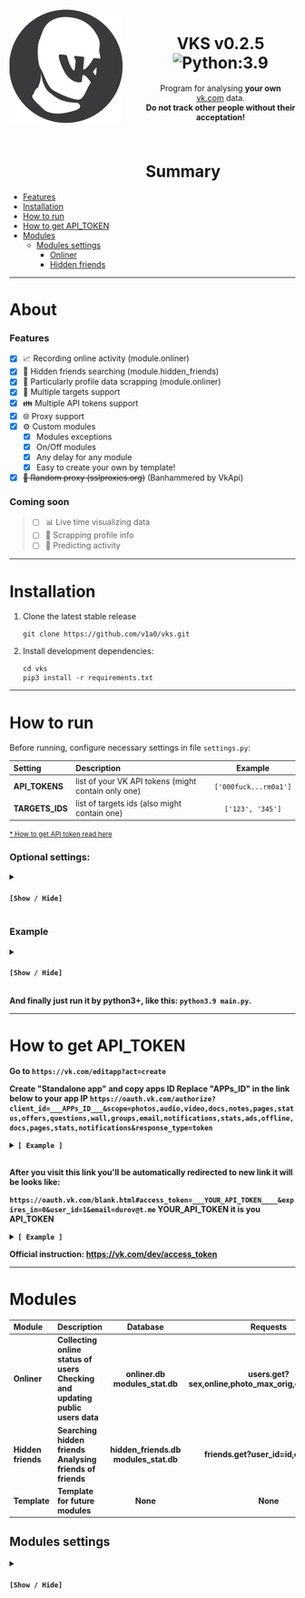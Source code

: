 <div align="center">
	<div>
		<img width="200" src=".pic/vks-200.png" alt="VKS logo" style="position: relative; float: left; width: 200px; margin-right: 40px; margin-bottom: 90px; margin-top: 13px; pointer-events: none">
	</div>
<br>

# VKS v0.2.5 ![Python:3.9](https://img.shields.io/badge/Python-3.9-green)  
Program for analysing <b>your own</b> [vk.com] data. 
<br><b>Do not track other people without their acceptation!</b>

</div><br>

# Summary
- [Features](#Features)
- [Installation](#Installation)
- [How to run](#How-to-run)
- [How to get API_TOKEN](#How-to-get-API_TOKEN)
- [Modules](#Modules)
    - [Modules settings](#Modules-settings)
        - [Onliner](#Onliner)
        - [Hidden friends](#Hidden-friends)

---

# About

### Features
- [x] 📈 Recording online activity (module.onliner)
- [x] 🙊 Hidden friends searching (module.hidden_friends)
- [x] 📑 Particularly profile data scrapping (module.onliner)
- [x] 🎯 Multiple targets support
- [x] 👪 Multiple API tokens support
- [x] 🌐 Proxy support
- [x] ⚙️ Custom modules
    - [x] Modules exceptions
    - [x] On/Off modules
    - [x] Any delay for any module
    - [x] Easy to create your own by template!
- [x] ~~🔀 Random proxy (sslproxies.org)~~ (Banhammered by VkApi)

### Coming soon
> - [ ] 📊 Live time visualizing data
> - [ ] 📑 Scrapping profile info
> - [ ] 🎱 Predicting activity

---

# Installation

1) Clone the latest stable release 
    ```shell script
    git clone https://github.com/v1a0/vks.git
    ```

2) Install development dependencies:
    ```shell script
    cd vks
    pip3 install -r requirements.txt
    ```

---

# How to run

Before running, configure necessary settings in file `settings.py`:

| Setting | Description | Example |
| :--- | :--- | :---: |
| **API_TOKENS** | list of your VK API tokens (might contain only one) | `['000fuck...rm0a1']` |
| **TARGETS_IDS** | list of targets ids (also might contain one) | `['123', '345']` |

<small>[* How to get API token read here](#How-to-get-API_TOKEN)</small>

### Optional settings:

<details><summary><h4><code>[Show / Hide]</code></h4></summary>

| Setting | Description |
| :--- | :--- |
| **MODULES** | List of using modules |
| **MODULES_EXCEPTS** | Sets which targets (ids), modules will skip |
| **PROXY** | Custom proxy settings for all requests to API |
| **MODULES_TIMEOUTS** | How often to call (some) module |
| **REQ_FREQUENCY** | How long time script will be sleep after all modules called |

</details>

### Example 

<details><summary><h4><code>[Show / Hide]</code></h4></summary>

```python
# Main settings

API_TOKENS = [
    '000fuck0fvk000i8oppkq22so2c7binpysm5lpwxlfoxcbbir7kcr2ir8g0rgbu7lv4mo0000use0tlgrm000',
]

TARGETS_IDS = [
   '123456789', '987654321', '121201',
]



# Optional settings

MODULES = [
    modules.onliner,
    modules.my_module
]

MODULES_TIMEOUTS = {
    modules.onliner: 60,            # 60 seconds
    modules.hidden_friends: 13E7,   # only once after run
    # modules.template: 0,
}

MODULES_EXCEPTS = {
    MODULES[1]: [
        TARGETS_IDS[0], 
        TARGETS_IDS[2]
    ]
}

PROXY = {
    "http": "http://123.45.6.78:4321",
    "https": "https://123.45.6.78:4321",
    "ftp": ""
}

REQ_FREQUENCY = 0.01
```
</details>

<b>And finally just run it by python3+, like this: `python3.9 main.py`.

---

# How to get API_TOKEN

Go to
`https://vk.com/editapp?act=create`

Create "Standalone app" and copy apps ID
Replace "__APPs_ID__" in the link below to your app IP
`https://oauth.vk.com/authorize?client_id=___APPs_ID___&scope=photos,audio,video,docs,notes,pages,status,offers,questions,wall,groups,email,notifications,stats,ads,offline,docs,pages,stats,notifications&response_type=token`


<details><summary><code>[ Example ]</code></summary>

`https://oauth.vk.com/authorize?client_id=1234567&scope=photos,audio,video,docs,notes,pages,status,offers,questions,wall,groups,email,notifications,stats,ads,offline,docs,pages,stats,notifications&response_type=token`

</details>
<br>


After you visit this link you'll be automatically redirected to new link
it will be looks like:

`https://oauth.vk.com/blank.html#access_token=___YOUR_API_TOKEN____&expires_in=0&user_id=1&email=durov@t.me`
__YOUR_API_TOKEN__ it is you API_TOKEN


<details><summary><code>[ Example ]</code></summary>

`https://oauth.vk.com/authorize?client_id=000fuck0vk000i8oppkq22so2c7binpyysm5lpwxl3uliibir7kcr2ir8g0rgbu7lv4mo0000use0tlgrm000&scope=photos,audio,video,docs,notes,pages,status,offers,questions,wall,groups,email,notifications,stats,ads,offline,docs,pages,stats,notifications&response_type=token`

</details>

Official instruction:
https://vk.com/dev/access_token

---

# Modules


| Module | Description | Database | Requests |
| :--- | :--- | :---: | :---: |
| Onliner | Collecting online status of users <br>Checking and updating public users data | onliner.db<br>modules_stat.db | users.get?sex,online,photo_max_orig,online_mobile | 
| Hidden friends | Searching hidden friends<br>Analysing friends of friends | hidden_friends.db<br>modules_stat.db | friends.get?user_id=id,count=val | 
| Template | Template for future modules | None | None |


## Modules settings

<details><summary><h4><code>[Show / Hide]</code></h4></summary>


### Onliner


| Setting | Description | Located | Value |
| :--- | :--- | :---: | :---: |
| MODULES_TIMEOUTS | How often run module | settings.py | 0 - 9999999<br>60 by default |

### Hidden friends


| Setting | Description | Located | Value |
| :--- | :--- | :---: | :---: |
| MODULES_TIMEOUTS | How often run module | settings.py | 13E7<br>it's mean "run only once" |
| deepness | 1 - means you searching among friends of friends<br>2 - among friends of friends and friends of friends of friends<br>And so on | modules.hidden_friends.module_settings | 0 - 4<br>2 by default|
| max_friends | Slice of friends list. How many friends API can send back | modules.hidden_friends.module_settings | 0 - 9999999<br>1000 by default  |

</details>

[vk.com]: (https://vk.com/)
